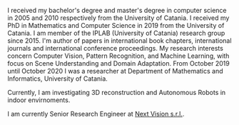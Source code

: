 I received my bachelor's degree and master's degree in computer science
in 2005 and 2010 respectively from the University of Catania. I received
my PhD in Mathematics and Computer Science in 2019 from the University
of Catania. I am member of the IPLAB (University of Catania) research
group since 2015. I'm author of papers in international book chapters,
international journals and international conference proceedings. My
research interests concern Computer Vision, Pattern Recognition, and
Machine Learning, with focus on Scene Understanding and Domain
Adaptation. From October 2019 until October 2020 I was a researcher
at Department of Mathematics and Informatics, University of Catania.

Currently, I am investigating 3D reconstruction and Autonomous Robots in indoor envirnoments.

I am currently Senior Research Engineer at [Next Vision s.r.l.](https://www.nextvisionlab.it/).